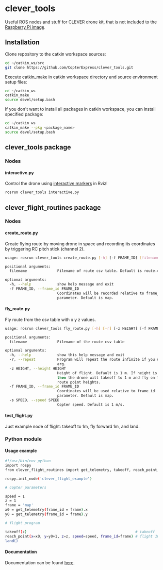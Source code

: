 # clever_tools

Useful ROS nodes and stuff for CLEVER drone kit, that is not included to the [Raspberry Pi image](https://github.com/CopterExpress/clever/releases).

## Installation

Clone repository to the catkin workspace sources:

```bash
cd ~/catkin_ws/src
git clone https://github.com/CopterExpress/clever_tools.git
```

Execute catkin_make in catkin workspace directory and source environment setup files:

```bash
cd ~/catkin_ws
catkin_make
source devel/setup.bash
```

If you don't want to install all packages in catkin workspace, you can install specified package:

```bash
cd ~/catkin_ws
catkin_make --pkg <package_name>
source devel/setup.bash
```

## clever_tools package

### Nodes

#### interactive.py

Control the drone using [interactive markers](http://wiki.ros.org/interactive_markers) in Rviz!

```bash
rosrun clever_tools interactive.py
```

## clever_flight_routines package

### Nodes

#### create_route.py

Create flying route by moving drone in space and recording its coordinates by triggering RC pitch stick (channel 2).

```bash
usage: rosrun clever_tools create_route.py [-h] [-f FRAME_ID] [filename]

positional arguments:
  filename              Filename of route csv table. Default is route.csv.

optional arguments:
  -h, --help            show help message and exit
  -f FRAME_ID, --frame_id FRAME_ID
                        Coordinates will be recorded relative to frame_id
                        parameter. Default is map.
```

#### fly_route.py

Fly route from the csv table with x y z values.

```bash
usage: rosrun clever_tools fly_route.py [-h] [-r] [-z HEIGHT] [-f FRAME_ID] [-s SPEED] [filename]

positional arguments:
  filename              Filename of the route csv table

optional arguments:
  -h, --help            show this help message and exit
  -r, --repeat          Program will repeat the route infinite if you use this
                        arg.
  -z HEIGHT, --height HEIGHT
                        Height of flight. Default is 1 m. If height is 'nan'
                        then the drone will takeoff to 1 m and fly on the
                        route point heights.
  -f FRAME_ID, --frame_id FRAME_ID
                        Coordinates will be used relative to frame_id
                        parameter. Default is map.
  -s SPEED, --speed SPEED
                        Copter speed. Default is 1 m/s.
```

#### test_flight.py

Just example node of flight: takeoff to 1m, fly forward 1m, and land.

### Python module

#### Usage example

```bash
#!/usr/bin/env python
import rospy
from clever_flight_routines import get_telemetry, takeoff, reach_point, land

rospy.init_node('clever_flight_example')

# copter parameters

speed = 1
z = 1
frame = 'map'
x0 = get_telemetry(frame_id = frame).x
y0 = get_telemetry(frame_id = frame).y

# flight program

takeoff(z)                                                  # takeoff
reach_point(x=x0, y=y0+1, z=z, speed=speed, frame_id=frame) # flight 1m toward
land()
```

#### Documentation

Documentation can be found [here](clever_flight_routines/README.md).

